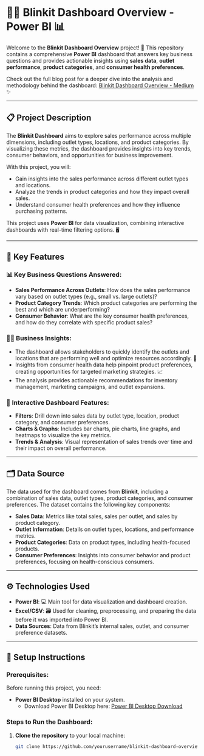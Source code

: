 # 👩‍💻 Blinkit Dashboard Overview - Power BI 📊

Welcome to the **Blinkit Dashboard Overview** project! 🎉 This repository contains a comprehensive **Power BI** dashboard that answers key business questions and provides actionable insights using **sales data**, **outlet performance**, **product categories**, and **consumer health preferences**.

Check out the full blog post for a deeper dive into the analysis and methodology behind the dashboard: [Blinkit Dashboard Overview - Medium](https://medium.com/@saibhargavkarnati/blinkit-dashboard-overview-40c3be472d1b) ✨

---

## 📋 Project Description

The **Blinkit Dashboard** aims to explore sales performance across multiple dimensions, including outlet types, locations, and product categories. By visualizing these metrics, the dashboard provides insights into key trends, consumer behaviors, and opportunities for business improvement. 

With this project, you will:
- Gain insights into the sales performance across different outlet types and locations.
- Analyze the trends in product categories and how they impact overall sales.
- Understand consumer health preferences and how they influence purchasing patterns.

This project uses **Power BI** for data visualization, combining interactive dashboards with real-time filtering options. 🖥️

---

## 🔑 Key Features

### 📊 **Key Business Questions Answered:**
- **Sales Performance Across Outlets**: How does the sales performance vary based on outlet types (e.g., small vs. large outlets)?
- **Product Category Trends**: Which product categories are performing the best and which are underperforming?
- **Consumer Behavior**: What are the key consumer health preferences, and how do they correlate with specific product sales?

### 🧑‍💼 **Business Insights:**
- The dashboard allows stakeholders to quickly identify the outlets and locations that are performing well and optimize resources accordingly. 🏪
- Insights from consumer health data help pinpoint product preferences, creating opportunities for targeted marketing strategies. 📈
- The analysis provides actionable recommendations for inventory management, marketing campaigns, and outlet expansions.

### 🎯 **Interactive Dashboard Features:**
- **Filters**: Drill down into sales data by outlet type, location, product category, and consumer preferences.
- **Charts & Graphs**: Includes bar charts, pie charts, line graphs, and heatmaps to visualize the key metrics.
- **Trends & Analysis**: Visual representation of sales trends over time and their impact on overall performance.

---

## 🗂️ Data Source

The data used for the dashboard comes from **Blinkit**, including a combination of sales data, outlet types, product categories, and consumer preferences. The dataset contains the following key components:
- **Sales Data**: Metrics like total sales, sales per outlet, and sales by product category.
- **Outlet Information**: Details on outlet types, locations, and performance metrics.
- **Product Categories**: Data on product types, including health-focused products.
- **Consumer Preferences**: Insights into consumer behavior and product preferences, focusing on health-conscious consumers.

---

## ⚙️ Technologies Used

- **Power BI**: 💻 Main tool for data visualization and dashboard creation.
- **Excel/CSV**: 🗃️ Used for cleaning, preprocessing, and preparing the data before it was imported into Power BI.
- **Data Sources**: Data from Blinkit’s internal sales, outlet, and consumer preference datasets.

---

## 📍 Setup Instructions

### Prerequisites:
Before running this project, you need:
- **Power BI Desktop** installed on your system.
  - Download Power BI Desktop here: [Power BI Desktop Download](https://powerbi.microsoft.com/en-us/downloads/)

### Steps to Run the Dashboard:

1. **Clone the repository** to your local machine:
   ```bash
   git clone https://github.com/yourusername/blinkit-dashboard-overview.git
